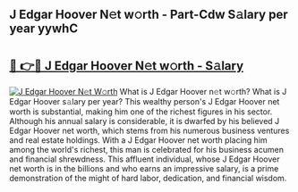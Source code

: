 ## J Edgar Hoover N𝚎t w𝚘rth - Part-Cdw S𝚊lary per year yywhC

# <h2><a href="http://gc3l5f.nevu.top/?p=J+Edgar+Hoover">🔗 👉🔴 J Edgar Hoover N𝚎t w𝚘rth - S𝚊lary</a></h2>

[![J Edgar Hoover N𝚎t W𝚘rth](https://i.imgur.com/Oavwk0R.jpeg)](http://gc3l5f.nevu.top/?p=J+Edgar+Hoover)
What is J Edgar Hoover n𝚎t w𝚘rth? What is J Edgar Hoover s𝚊lary per year?
This wealthy person's J Edgar Hoover net worth is substantial, making him one of the richest figures in his sector. Although his annual salary is considerable, it is dwarfed by his believed J Edgar Hoover net worth, which stems from his numerous business ventures and real estate holdings. With a J Edgar Hoover net worth placing him among the world's richest, this man is celebrated for his business acumen and financial shrewdness. This affluent individual, whose J Edgar Hoover net worth is in the billions and who earns an impressive salary, is a prime demonstration of the might of hard labor, dedication, and financial wisdom.
